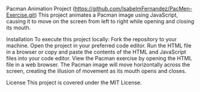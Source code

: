 Pacman Animation Project (https://github.com/IsabelmFernandez/PacMen-Exercise.git)
This project animates a Pacman image using JavaScript, causing it to move on the screen from left to right while opening and closing its mouth.

Installation
To execute this project locally: Fork the repository to your machine. Open the project in your preferred code editor. Run the HTML file in a browser or copy and paste the contents of the HTML and JavaScript files into your code editor. View the Pacman exercise by opening the HTML file in a web browser. The Pacman image will move horizontally across the screen, creating the illusion of movement as its mouth opens and closes.

License
This project is covered under the MIT License.
